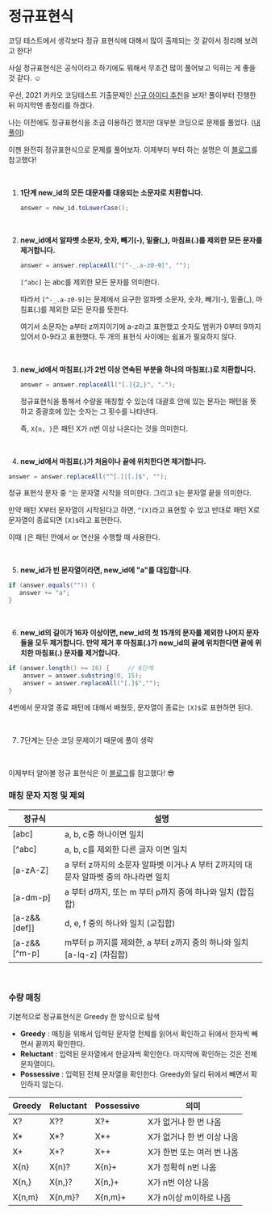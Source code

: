 # 정규표현식

코딩 테스트에서 생각보다 정규 표현식에 대해서 많이 출제되는 것 같아서 정리해 보려고 한다!

사실 정규표현식은 공식이라고 하기에도 뭐해서 무조건 많이 풀어보고 익히는 게 좋을 것 같다. ☺

우선, 2021 카카오 코딩테스트 기출문제인 [신규 아이디 추천](https://programmers.co.kr/learn/courses/30/lessons/72410)을 보자! 풀이부터 진행한 뒤 마지막엔 총정리를 하겠다.

나는 이전에도 정규표현식을 조금 이용하긴 했지만 대부분 코딩으로 문제를 풀었다. ([내 풀이](https://github.com/hjyeon-n/Algorithm_study/blob/master/Programmers/2021.02/%EC%8B%A0%EA%B7%9C%20%EC%95%84%EC%9D%B4%EB%94%94%20%EC%B6%94%EC%B2%9C.java))

이젠 완전히 정규표현식으로 문제를 풀어보자. 이제부터 부터 하는 설명은 이 [블로그](https://velog.io/@hammii/%ED%94%84%EB%A1%9C%EA%B7%B8%EB%9E%98%EB%A8%B8%EC%8A%A4-%EC%8B%A0%EA%B7%9C-%EC%95%84%EC%9D%B4%EB%94%94-%EC%B6%94%EC%B2%9C-java-2021-KAKAO-BLIND-RECRUITMENT)를 참고했다! 

<br>

1. **1단계 new_id의 모든 대문자를 대응되는 소문자로 치환합니다.**

   ```java
   answer = new_id.toLowerCase();
   ```

   <br>

2. **new_id에서 알파벳 소문자, 숫자, 빼기(-), 밑줄(_), 마침표(.)를 제외한 모든 문자를 제거합니다.**

   ```java
   answer = answer.replaceAll("[^-_.a-z0-9]", "");
   ```

   `[^abc]` 는 abc를 제외한 모든 문자를 의미한다.

   따라서 `[^-_.a-z0-9]`는 문제에서 요구한 알파벳 소문자, 숫자, 빼기(-), 밑줄(_), 마침표(.)를 제외한 모든 문자를 뜻한다. 

   여기서 소문자는 a부터 z까지이기에 a-z라고 표현했고 숫자도 범위가 0부터 9까지 있어서 0-9라고 표현했다. 두 개의 표현식 사이에는 쉼표가 필요하지 않다.

   <br>
  
3. **new_id에서 마침표(.)가 2번 이상 연속된 부분을 하나의 마침표(.)로 치환합니다.**

   ```java
   answer = answer.replaceAll("[.]{2,}", ".");
   ```

   정규표현식을 통해서 수량을 매칭할 수 있는데 대괄호 안에 있는 문자는 패턴을 뜻하고 중괄호에 있는 숫자는 그 횟수를 나타낸다.

   즉, `X{n, }`은 패턴 X가 n번 이상 나온다는 것을 의미한다.

   <br>

4.  **new_id에서 마침표(.)가 처음이나 끝에 위치한다면 제거합니다.**

   ```java
   answer = answer.replaceAll("^[.]|[.]$", "");
   ```

   정규 표현식 문자 중 `^`는 문자열 시작을 의미한다. 그리고 `$`는 문자열 끝을 의미한다.

   만약 패턴 X부터 문자열이 시작된다고 하면, `^[X]`라고 표현할 수 있고 반대로 패턴 X로 문자열이 종료되면 `[X]$`라고 표현한다.

   이때 `|`은 패턴 안에서 or 연산을 수행할 때 사용한다.

   <br>
   
5.  **new_id가 빈 문자열이라면, new_id에 "a"를 대입합니다.**

   ```java
   if (answer.equals("")) {    
      answer += "a";
   }
   ```

   <br>

6.  **new_id의 길이가 16자 이상이면, new_id의 첫 15개의 문자를 제외한 나머지 문자들을 모두 제거합니다. 만약 제거 후 마침표(.)가 new_id의 끝에 위치한다면 끝에 위치한 마침표(.) 문자를 제거합니다.**

   ```java
   if (answer.length() >= 16) {     // 6단계
       answer = answer.substring(0, 15);
       answer = answer.replaceAll("[.]$","");
   }
   ```

   4번에서 문자열 종료 패턴에 대해서 배웠듯, 문자열이 종료는 `[X]$`로 표현하면 된다.

   <br>

7. 7단계는 단순 코딩 문제이기 때문에 풀이 생략

<br>

이제부터 알아볼 정규 표현식은 이 [블로그](https://offbyone.tistory.com/400)를 참고했다! 😎

### 매칭 문자 지정 및 제외

| 정규식       | 설명                                                         |
| ------------ | ------------------------------------------------------------ |
| [abc]        | a, b, c중 하나이면 일치                                      |
| [^abc]       | a, b, c를 제외한 다른 글자 이면 일치                         |
| [a-zA-Z]     | a 부터 z까지의 소문자 알파벳 이거나 A 부터 Z까지의 대문자 알파벳 중의 하나라면 일치 |
| [a-dm-p]     | a 부터 d까지, 또는 m 부터 p까지 중에 하나와 일치 (합집합)    |
| [a-z&&[def]] | d, e, f 중의 하나와 일치 (교집합)                            |
| [a-z&&[^m-p] | m부터 p 까지를 제외한, a 부터 z까지 중의 하나와 일치 [a-lq-z] (차집합) |

<br>

### 수량 매칭

기본적으로 정규표현식은 Greedy 한 방식으로 탐색

- **Greedy** : 매칭을 위해서 입력된 문자열 전체를 읽어서 확인하고 뒤에서 한자씩 빼면서 끝까지 확인한다.
- **Reluctant** : 입력된 문자열에서 한글자씩 확인한다. 마지막에 확인하는 것은 전체 문자열이다.
- **Possessive** : 입력된 전체 문자열을 확인한다. Greedy와 달리 뒤에서 빼면서 확인하지 않는다.

| Greedy | Reluctant | Possessive | 의미                       |
| ------ | --------- | ---------- | -------------------------- |
| X?     | X??       | X?+        | X가 없거나 한 번 나옴      |
| X*     | X*?       | X*+        | X가 없거나 한 번 이상 나옴 |
| X+     | X+?       | X++        | X가 한번 또는 여러 번 나옴 |
| X{n}   | X{n}?     | X{n}+      | X가 정확히 n번 나옴        |
| X{n,}  | X{n,}?    | X{n,}+     | X가 n번 이상 나옴          |
| X{n,m} | X{n,m}?   | X{n,m}+    | X가 n이상 m이하로 나옴     |

